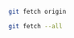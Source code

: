<!-- git fetch récupère les modifications du dépôt distant spécifié par la remote nommée « origin ». Cependant, vous pouvez remplacer « origin » par le nom de n'importe quelle remote que vous avez configurée dans votre dépôt local. -->
```bash
git fetch origin
```

<!-- récupérer les modifications de toutes les remotes configurées dans votre dépôt local, et pas seulement de la remote spécifiée par défaut -->
```bash
git fetch --all